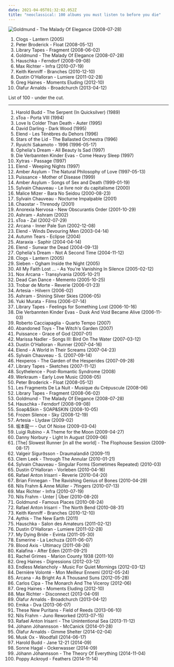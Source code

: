 ```yaml
---
date: 2021-04-05T01:32:02.052Z
title: "neoclassical: 100 albums you must listen to before you die"
---
```

![Goldmund - The Malady Of Elegance (2008-07-28)](http://coverartarchive.org/release/336b5981-acbf-4993-9138-a15fa2b533b0/4577888247-500.jpg "Goldmund - The Malady Of Elegance (2008-07-28)")
<ol class="albums">
<li data-cover="http://coverartarchive.org/release/2b20cdfe-654d-49e0-8fd2-bf9173c03e2e/19163309986-500.jpg" data-tags="neoclassical" role="button">Clogs - Lantern (2005)</li>
<li data-cover="https://via.placeholder.com/450" data-tags="contemporary classical, neoclassical, post-classical, piano, modern classical, neo-classical, neo classical" role="button">Peter Broderick - Float (2008-05-12)</li>
<li data-cover="http://coverartarchive.org/release/0ab3e83e-9828-4653-b15d-68364cfeb9f6/6687658194-500.jpg" data-tags="neoclassical, contemporary classical, post-classical, modern classical, piano, neo-classical" role="button">Library Tapes - Fragment (2008-06-02)</li>
<li data-cover="http://coverartarchive.org/release/336b5981-acbf-4993-9138-a15fa2b533b0/4577888247-500.jpg" data-tags="neoclassical, post-classical, piano, contemporary classical, neo-classical, ambient, modern classical" role="button">Goldmund - The Malady Of Elegance (2008-07-28)</li>
<li data-cover="http://coverartarchive.org/release/89b522b0-9e00-3d90-a068-182ad410c00b/1149714168-500.jpg" data-tags="contemporary classical, neoclassical, ambient, piano, modern classical, post-classical, contemporary piano" role="button">Hauschka - Ferndorf (2008-09-08)</li>
<li data-cover="http://coverartarchive.org/release/e788f8b4-7458-4d40-8169-4d6a642b4c33/3387689214-500.jpg" data-tags="contemporary classical, modern classical, neoclassical, neo-classical, post-classical, neo classical, piano, postclassical, post classical, modern composition" role="button">Max Richter - Infra (2010-07-19)</li>
<li data-cover="https://img.discogs.com/bNj5SA0uZ09BpSkUMfpQES5q46U=/fit-in/500x500/filters:strip_icc():format(jpeg):mode_rgb():quality(90)/discogs-images/R-3587589-1336391028.jpeg.jpg" data-tags="ambient, contemporary classical, modern classical, neo-classical, neo classical, neoclassical, post-classical, postclassical, post classical" role="button">Keith Kenniff - Branches (2010-12-10)</li>
<li data-cover="http://coverartarchive.org/release/5a0e915f-a2bf-4bee-a085-feba37f906f5/5929827580-500.jpg" data-tags="neoclassical, contemporary classical, post-classical, modern classical, neo-classical, piano" role="button">Dustin O'Halloran - Lumiere (2011-02-28)</li>
<li data-cover="http://coverartarchive.org/release/07e545a5-e07a-4e80-843a-9cf96e5ad809/6675043726-500.jpg" data-tags="contemporary classical, neoclassical, post-classical, piano, neo-classical, modern classical" role="button">Greg Haines - Moments Eluding (2012-10)</li>
<li data-cover="http://coverartarchive.org/release/1b1341e7-aa5d-4567-a713-c6bec8d74149/5553546025-500.jpg" data-tags="contemporary classical, modern classical, neo-classical, neoclassical, post-classical, neo classical" role="button">Ólafur Arnalds - Broadchurch (2013-04-12)</li>
</ol>
List of 100 - under the cut.
<!-- more -->

_________________

<ol class="albums">
<li data-cover="https://via.placeholder.com/450" data-tags="piano, contemporary classical, modern classical, neoclassical, post-classical, ambient, neo-classical, cinematic, melancholy, melancholic, modern composition, contemporary piano, alternative, minimalism, experimental-ambient, minimal ambient, minimalist, piano ambient, ambient piano, minimal piano" role="button">
Harold Budd - The Serpent (In Quicksilver) (1989)
</li>
<li data-cover="http://coverartarchive.org/release/a6682e27-ffeb-381b-9ce0-34298267ab03/5091940787-500.jpg" data-tags="neoclassic, neoclassical, ethereal" role="button">
sToa - Porta VIII (1994)
</li>
<li data-cover="https://img.discogs.com/2dwHmNGr2qB0mLPEr_B2lmuwppw=/fit-in/600x600/filters:strip_icc():format(jpeg):mode_rgb():quality(90)/discogs-images/R-111581-1343583941-5812.jpeg.jpg" data-tags="neoclassical" role="button">
Love Is Colder Than Death - Auter (1995)
</li>
<li data-cover="http://coverartarchive.org/release/c62ea363-dd21-4408-8ede-0f8fe7595bce/5786081271-500.jpg" data-tags="ambient, neoclassical" role="button">
David Darling - Dark Wood (1995)
</li>
<li data-cover="http://coverartarchive.org/release/92eb7271-6430-4eff-b96d-12c6bb1c3791/1125588014-500.jpg" data-tags="gothic, neoclassical" role="button">
Elend - Les Ténèbres du Dehors (1996)
</li>
<li data-cover="http://coverartarchive.org/release/859acf52-fdaa-4755-ac35-289bffe2081e/4084262745-500.jpg" data-tags="ambient, drone" role="button">
Stars of the Lid - The Ballasted Orchestra (1996)
</li>
<li data-cover="http://coverartarchive.org/release/eca0b01b-aadc-4ba2-9c06-00ac0ffc1f5f/11842670978-500.jpg" data-tags="contemporary classical, neoclassical" role="button">
Ryuichi Sakamoto - 1996 (1996-05-17)
</li>
<li data-cover="https://img.discogs.com/qHvSluhRzqGSk64KUpVnPwTx7xk=/fit-in/500x500/filters:strip_icc():format(jpeg):mode_rgb():quality(90)/discogs-images/R-248633-1143388471.jpeg.jpg" data-tags="neoclassical, gothic, neoclassical darkwave" role="button">
Ophelia's Dream - All Beauty Is Sad (1997)
</li>
<li data-cover="https://via.placeholder.com/450" data-tags="neoclassical, gothic, darkwave" role="button">
Die Verbannten Kinder Evas - Come Heavy Sleep (1997)
</li>
<li data-cover="https://via.placeholder.com/450" data-tags="neoclassical" role="button">
Xytras - Passage (1997)
</li>
<li data-cover="http://coverartarchive.org/release/6f0064c7-ceb2-4abe-a2d7-67985e1a741c/5525235632-500.jpg" data-tags="gothic, neoclassical" role="button">
Elend - Weeping Nights (1997)
</li>
<li data-cover="http://coverartarchive.org/release/b296dcec-6745-42a3-81df-f933af14f689/1983167735-500.jpg" data-tags="dark folk, neo-classical, neoclassical, ethereal wave" role="button">
Amber Asylum - The Natural Philosophy of Love (1997-05-13)
</li>
<li data-cover="http://coverartarchive.org/release/23748427-c024-4c5b-a914-1849545fb42d/1829010155-500.jpg" data-tags="industrial, neofolk, martial industrial, neoclassical" role="button">
Puissance - Mother of Disease (1999)
</li>
<li data-cover="http://coverartarchive.org/release/4f2d5aeb-5d5d-4981-82ca-b151b89a3b03/23582255777-500.jpg" data-tags="neoclassical, ethereal wave, neo-classical wave" role="button">
Amber Asylum - Songs of Sex and Death (1999-01-19)
</li>
<li data-cover="https://via.placeholder.com/450" data-tags="contemporary classical, modern classical, neo-classical, neoclassical, post-classical" role="button">
Sylvain Chauveau - Le livre noir du capitalisme (2000)
</li>
<li data-cover="http://coverartarchive.org/release/9331eb4e-8cd0-4ac7-9c3b-6ecba5766de8/10337890844-500.jpg" data-tags="gothic, visual kei, neoclassical" role="button">
Malice Mizer - Bara No Seidou (2000-08-23)
</li>
<li data-cover="http://coverartarchive.org/release/39291c86-688e-44ea-a48f-f97525f0b8a0/1693256384-500.jpg" data-tags="contemporary classical, modern classical, neo-classical, neoclassical, post-classical" role="button">
Sylvain Chauveau - Nocturne Impalpable (2001)
</li>
<li data-cover="http://coverartarchive.org/release/773f7bb1-f5ea-47c0-9d29-2e40b41c3d4d/19637000151-500.jpg" data-tags="neoclassical" role="button">
Chaostar - Threnody (2001)
</li>
<li data-cover="http://coverartarchive.org/release/480c1e8d-5dae-49ef-a46a-e694be7d5197/2646624584-500.jpg" data-tags="symphonic black metal" role="button">
Anorexia Nervosa - New Obscurantis Order (2001-10-29)
</li>
<li data-cover="http://coverartarchive.org/release/34c3edd6-5f61-4f08-b279-df27cc37e2e4/2026082057-500.jpg" data-tags="neoclassical" role="button">
Ashram - Ashram (2002)
</li>
<li data-cover="http://coverartarchive.org/release/7328f3a1-7903-474c-81ee-105c65d1d21a/5184024520-500.jpg" data-tags="ethereal, neoclassic, neoclassical" role="button">
sToa - Zal (2002-07-29)
</li>
<li data-cover="http://coverartarchive.org/release/a90fcbea-f149-48c8-be31-9482b414b245/1748384200-500.jpg" data-tags="dark ambient, neoclassical, ambient, ethereal, gothic" role="button">
Arcana - Inner Pale Sun (2002-12-08)
</li>
<li data-cover="http://coverartarchive.org/release/0e693a55-e555-419a-8b46-bc0175d6969b/5525339515-500.jpg" data-tags="neoclassical" role="button">
Elend - Winds Devouring Men (2003-04-14)
</li>
<li data-cover="https://img.discogs.com/KAMvvNc8CN5ai-wJmjym_IcGqgs=/fit-in/600x540/filters:strip_icc():format(jpeg):mode_rgb():quality(90)/discogs-images/R-412532-1382725178-4636.jpeg.jpg" data-tags="gothic, gothic metal, dark ambient, neoclassical, theatre, neoclassical ambient, transym, this cover frightens me, a tears" role="button">
Autumn Tears - Eclipse (2004)
</li>
<li data-cover="https://img.discogs.com/MIa6ysqCJx1B3cYwDTmh_IqKTOA=/fit-in/600x500/filters:strip_icc():format(jpeg):mode_rgb():quality(90)/discogs-images/R-411848-1294153379.jpeg.jpg" data-tags="darkwave, neofolk, neoclassical" role="button">
Ataraxia - Saphir (2004-04-14)
</li>
<li data-cover="http://coverartarchive.org/release/e5a864d5-1736-3210-8aff-ebd71e512da4/1125887140-500.jpg" data-tags="neoclassical, gothic, dark ambient" role="button">
Elend - Sunwar the Dead (2004-09-13)
</li>
<li data-cover="http://coverartarchive.org/release/d9155cc4-78d7-4486-be2f-4d2c22e8d006/3165683233-500.jpg" data-tags="neoclassical, ethereal, gothic" role="button">
Ophelia's Dream - Not A Second Time (2004-11-12)
</li>
<li data-cover="http://coverartarchive.org/release/2b20cdfe-654d-49e0-8fd2-bf9173c03e2e/19163309986-500.jpg" data-tags="neoclassical" role="button">
Clogs - Lantern (2005)
</li>
<li data-cover="http://coverartarchive.org/release/07b341fc-9fad-41ee-9b4c-8ffa86c395b5/2044678583-500.jpg" data-tags="folk noir, neofolk, neoclassical, celtic folk, wyrd folk, experimental folk, funeral folk, ethereal folk, darkfolk, ogham the ogham, je dirai quelque jour vos naissances latentes, nox-aeternus, apocalyptic folk noir, ambient funeral folk, ambient ghost apocalyptic" role="button">
Sieben - Ogham Inside the Night (2005)
</li>
<li data-cover="http://coverartarchive.org/release/0d4cd2a6-512c-4e8c-b1ae-90849561d3f5/1828444102-500.jpg" data-tags="ethereal, neoclassical" role="button">
All My Faith Lost ... - As You're Vanishing In Silence (2005-02-12)
</li>
<li data-cover="https://img.discogs.com/kUrRrGyaJ-UaB9fZtrpU2v1kJo4=/fit-in/600x600/filters:strip_icc():format(jpeg):mode_rgb():quality(90)/discogs-images/R-936983-1577512490-1128.jpeg.jpg" data-tags="neoclassical, gothic, dark ambient" role="button">
Nox Arcana - Transylvania (2005-10-21)
</li>
<li data-cover="http://coverartarchive.org/release/e3d048b8-2aa9-4a26-baca-7cde53b47931/20878679252-500.jpg" data-tags="darkwave, world music, neoclassical, beautiful album cover" role="button">
Dead Can Dance - Memento (2005-10-25)
</li>
<li data-cover="http://coverartarchive.org/release/723d1bbd-0101-4539-a970-c2b232bfce3e/26215282194-500.jpg" data-tags="ethereal, neoclassical" role="button">
Trobar de Morte - Reverie (2006-01-23)
</li>
<li data-cover="http://coverartarchive.org/release/612e5cc3-bb60-4bcd-8d93-4a58b544346f/2025419288-500.jpg" data-tags="neoclassical, darkwave" role="button">
Artesia - Hilvern (2006-02)
</li>
<li data-cover="http://coverartarchive.org/release/f3f6d58c-ef31-4f45-8ad2-33f1947290fe/2026078238-500.jpg" data-tags="melancholic, neoclassical" role="button">
Ashram - Shining Silver Skies (2006-05)
</li>
<li data-cover="https://via.placeholder.com/450" data-tags="neoclassical" role="button">
Yuki Murata - Films (2006-07-14)
</li>
<li data-cover="http://coverartarchive.org/release/12e3273d-65f2-4360-bcb6-66e42af68a53/16162070879-500.jpg" data-tags="piano, contemporary classical, modern classical, neoclassical, post-classical, ambient, neo-classical" role="button">
Library Tapes - Feelings for Something Lost (2006-10-16)
</li>
<li data-cover="https://via.placeholder.com/450" data-tags="neoclassical, darkwave, dark ambient" role="button">
Die Verbannten Kinder Evas - Dusk And Void Became Alive (2006-11-03)
</li>
<li data-cover="http://coverartarchive.org/release/6f858c76-5c51-45d8-a70d-4eec13b0e1ab/6037380306-500.jpg" data-tags="piano" role="button">
Roberto Cacciapaglia - Quarto Tempo (2007)
</li>
<li data-cover="https://img.discogs.com/AYRXn3VzQECLv2h_HCzWv8YK9x0=/fit-in/600x543/filters:strip_icc():format(jpeg):mode_rgb():quality(90)/discogs-images/R-1406810-1441119875-6359.jpeg.jpg" data-tags="neoclassical, piano, dark ambient, contemporary classical, ambient, goth, experimental, gothic, new age, newage, steampunk, classical, dark, neo-classical, avant garde, avant-garde, film score, film music composer" role="button">
Abandoned Toys - The Witch's Garden (2007)
</li>
<li data-cover="http://coverartarchive.org/release/110c1fc6-b842-36c8-a010-ea1d0a9acb03/7914011482-500.jpg" data-tags="industrial, neofolk, martial industrial, martial neoclassical, neoclassical, apocalyptic folk, wantlist, martial neofolk, domi bellique, nox-aeternus" role="button">
Puissance - Grace of God (2007-01)
</li>
<li data-cover="http://coverartarchive.org/release/6612f329-7d59-4578-8128-c2a2ec86565c/8703131155-500.jpg" data-tags="folk" role="button">
Marissa Nadler - Songs III: Bird On The Water (2007-03-12)
</li>
<li data-cover="https://via.placeholder.com/450" data-tags="contemporary classical, modern classical, neo-classical, neoclassical, post-classical, piano" role="button">
Dustin O'Halloran - Runner (2007-04-16)
</li>
<li data-cover="http://coverartarchive.org/release/246e7498-17dc-484d-94d1-28bb6b59b7e6/5525285126-500.jpg" data-tags="avant-garde, neoclassical, impossible for liberals to deal with, soundtrack to the apocalypse, neo-classical wave" role="button">
Elend - A World in Their Screams (2007-04-23)
</li>
<li data-cover="http://coverartarchive.org/release/3209de9f-5991-444c-8eb2-5ef1243a5fad/1693265518-500.jpg" data-tags="contemporary classical, modern classical, neo-classical, neoclassical, post-classical" role="button">
Sylvain Chauveau - S. (2007-09-14)
</li>
<li data-cover="http://coverartarchive.org/release/f94409eb-e6f4-4649-adcf-a8e2746fd985/2384784321-500.jpg" data-tags="darkwave, neoclassical" role="button">
Hexperos - The Garden of the Hesperides (2007-09-28)
</li>
<li data-cover="https://img.discogs.com/u2PE13NSdNF7CU_ntrvzaqoTwAs=/fit-in/600x600/filters:strip_icc():format(jpeg):mode_rgb():quality(90)/discogs-images/R-1132840-1446673266-1020.jpeg.jpg" data-tags="contemporary classical, neoclassical, post-classical, modern classical, neo-classical, piano" role="button">
Library Tapes - Sketches (2007-11-12)
</li>
<li data-cover="http://coverartarchive.org/release/cbaeff89-3791-409f-8ec1-6123c8247aef/7758231733-500.jpg" data-tags="neoclassical, ambient, dark ambient" role="button">
Scythelence - Post-Romantic Syndrome (2008)
</li>
<li data-cover="https://img.discogs.com/wK5U55_fkne69T4YJ4Elj4T5CUw=/fit-in/600x587/filters:strip_icc():format(jpeg):mode_rgb():quality(90)/discogs-images/R-1406038-1600617966-7837.jpeg.jpg" data-tags="folk noir, dark folk, neoclassical, apocalyptic folk, martial neofolk, je devrais avoir mon enfer de la caresse, ahnstern, je dirai quelque jour vos naissances latentes, nox-aeternus" role="button">
Werkraum - Early Love Music (2008-05)
</li>
<li data-cover="https://via.placeholder.com/450" data-tags="contemporary classical, neoclassical, post-classical, piano, modern classical, neo-classical, neo classical" role="button">
Peter Broderick - Float (2008-05-12)
</li>
<li data-cover="http://coverartarchive.org/release/e4918a87-344b-483d-80fe-bddec7861b88/2194958161-500.jpg" data-tags="epic, chamber music, neoclassical, tragic, all time fav, ambient classical, l f d l nuit, melancholic atmosphere, i love you flor" role="button">
Les Fragments De La Nuit - Musique du Crépuscule (2008-06)
</li>
<li data-cover="http://coverartarchive.org/release/0ab3e83e-9828-4653-b15d-68364cfeb9f6/6687658194-500.jpg" data-tags="neoclassical, contemporary classical, post-classical, modern classical, piano, neo-classical" role="button">
Library Tapes - Fragment (2008-06-02)
</li>
<li data-cover="http://coverartarchive.org/release/336b5981-acbf-4993-9138-a15fa2b533b0/4577888247-500.jpg" data-tags="neoclassical, post-classical, piano, contemporary classical, neo-classical, ambient, modern classical" role="button">
Goldmund - The Malady Of Elegance (2008-07-28)
</li>
<li data-cover="http://coverartarchive.org/release/89b522b0-9e00-3d90-a068-182ad410c00b/1149714168-500.jpg" data-tags="contemporary classical, neoclassical, ambient, piano, modern classical, post-classical, contemporary piano" role="button">
Hauschka - Ferndorf (2008-09-08)
</li>
<li data-cover="http://coverartarchive.org/release/87ba3797-98da-36f6-a96d-73e6e941b9eb/21104474215-500.jpg" data-tags="ambient, dream pop, folktronica, 00s, neoclassical, these songs should have been on the album" role="button">
Soap&Skin - SOAP&SKIN (2008-10-05)
</li>
<li data-cover="https://img.discogs.com/VADlCskIuK1TOmkoVcGwwnTV9Fk=/fit-in/269x269/filters:strip_icc():format(jpeg):mode_rgb():quality(90)/discogs-images/R-2371134-1280134649.jpeg.jpg" data-tags="indie, classical, instrumental, alternative, calm, piano, easy listening, contemporary, romantic, new age, minimal, peaceful, atmospheric, contemporary classical, melancholy, composer, ethereal, finnish, minimalism, meditation, melancholic, post rock, neo-classical, relax, lesser known yet streamable artists, neo classical, netlabel, funeral music, funeral, music to fall asleep to, background music, neoclassical, finland, piano solo, serene, chopin, impressionism, minimalistic, post-classical, relaxing music, finnish and streamable, sad piano, solo piano, contemporary piano, impressionistic, max richter, matti paalanen, frozen silence, olafur arnalds, concentration, romantic piano, celestial aeon project, beautiful piano music, classical piano music, full free album download, sad piano music, pure piano, only piano, music for funeral, similar to max richter, sad and romantic piano, sad music for funeral, instrumental piano music, contemporary classical piano music, similar to olafur arnaldsminimalism" role="button">
Frozen Silence - Sky (2008-12-19)
</li>
<li data-cover="http://coverartarchive.org/release/93921eed-8ffa-498f-a60e-1115e09f3bb3/2025422296-500.jpg" data-tags="darkwave, neoclassical, gothic, ethereal" role="button">
Artesia - Llydaw (2009-02)
</li>
<li data-cover="http://coverartarchive.org/release/ea8e6869-5aa9-488c-a657-36c67572cdfd/21492315653-500.jpg" data-tags="alternative, ambient, piano, cinematic, contemporary classical, melancholy, minimalism, melancholic, modern classical, neo-classical, experimental-ambient, minimal ambient, minimalist, neoclassical, modern composition, post-classical, piano ambient, contemporary piano, ambient piano, minimal piano" role="button">
坂本龍一 - Out Of Noise (2009-03-04)
</li>
<li data-cover="http://coverartarchive.org/release/e9ab79ef-bf01-4443-9142-4d9718f32226/3415443971-500.jpg" data-tags="piano, contemporary classical, neoclassical" role="button">
Luigi Rubino - A Theme for the Moon (2009-04-27)
</li>
<li data-cover="https://img.discogs.com/XkKf3zBMa3oxQFr3wL-UdnPxQFE=/fit-in/310x310/filters:strip_icc():format(jpeg):mode_rgb():quality(90)/discogs-images/R-1831444-1246368131.jpeg.jpg" data-tags="ambient, piano, cinematic, contemporary classical, melancholy, melancholic, modern classical, neoclassical, post-classical, contemporary piano" role="button">
Danny Norbury - Light In August (2009-06)
</li>
<li data-cover="http://coverartarchive.org/release/f4196ceb-6d9b-43f2-b144-f63f9273114e/2690732839-500.jpg" data-tags="post-rock, neoclassical" role="button">
[The] Slowest Runner [in all the world] - The Flophouse Session (2009-08-17)
</li>
<li data-cover="https://via.placeholder.com/450" data-tags="neoclassical" role="button">
Valgeir Sigurðsson - Draumalandið (2009-11)
</li>
<li data-cover="https://via.placeholder.com/450" data-tags="contemporary classical, neoclassical, post-classical, ambient, modern classical, neo-classical, piano, melancholy, minimalism, melancholic, minimalist, piano ambient, contemporary piano, ambient piano" role="button">
Clem Leek - Through The Annular (2010-01-21)
</li>
<li data-cover="https://img.discogs.com/_fUlI6el_sRsSRwBb1vtWBmXQww=/fit-in/600x595/filters:strip_icc():format(jpeg):mode_rgb():quality(90)/discogs-images/R-2201450-1269659610.jpeg.jpg" data-tags="ambient, cinematic, contemporary classical, melancholy, melancholic, modern classical, neo-classical, neo classical, neoclassical, post-classical, alternative, piano, minimalism, electroacoustic, experimental-ambient, minimal ambient, minimalist, electro-acoustic, modern composition, piano ambient, contemporary piano, ambient piano, minimal piano" role="button">
Sylvain Chauveau - Singular Forms (Sometimes Repeated) (2010-03)
</li>
<li data-cover="http://coverartarchive.org/release/bd7758de-7ecc-417b-9cf9-ce41616144dd/5929835723-500.jpg" data-tags="contemporary classical, modern classical, neo-classical, neoclassical, post-classical, piano" role="button">
Dustin O'Halloran - Vorleben (2010-04-16)
</li>
<li data-cover="https://img.discogs.com/yMNlNgsz8pi3IqjvxKz9qLtNBN0=/fit-in/500x500/filters:strip_icc():format(jpeg):mode_rgb():quality(90)/discogs-images/R-2218962-1286227677.jpeg.jpg" data-tags="alternative, ambient, piano, cinematic, contemporary classical, melancholy, minimalism, melancholic, modern classical, neo-classical, experimental-ambient, minimal ambient, minimalist, neoclassical, modern composition, post-classical, piano ambient, contemporary piano, ambient piano, minimal piano" role="button">
Rafael Anton Irisarri - Reverie (2010-04-20)
</li>
<li data-cover="http://coverartarchive.org/release/9d06ca3a-f4e5-4510-a747-7f7045c00403/8213070805-500.jpg" data-tags="pop, classic, instrumental, neoclassical" role="button">
Brian Finnegan - The Ravishing Genius of Bones (2010-04-29)
</li>
<li data-cover="https://img.discogs.com/EErTSBuKWQ3gubWED84owFjCzFE=/fit-in/317x316/filters:strip_icc():format(jpeg):mode_rgb():quality(90)/discogs-images/R-2355709-1279321276.jpeg.jpg" data-tags="neoclassical, post-classical, contemporary classical, ambient, melancholy, melancholic, contemporary piano, piano, cinematic, modern classical, neo-classical" role="button">
Nils Frahm & Anne Müller - 7fingers (2010-07-13)
</li>
<li data-cover="http://coverartarchive.org/release/e788f8b4-7458-4d40-8169-4d6a642b4c33/3387689214-500.jpg" data-tags="contemporary classical, modern classical, neoclassical, neo-classical, post-classical, neo classical, piano, postclassical, post classical, modern composition" role="button">
Max Richter - Infra (2010-07-19)
</li>
<li data-cover="http://coverartarchive.org/release/d5552e1a-0449-46df-b9ed-5ed826b311cb/19291635041-500.jpg" data-tags="alternative, ambient, piano, cinematic, contemporary classical, melancholy, minimalism, melancholic, modern classical, neo-classical, experimental-ambient, minimal ambient, minimalist, neoclassical, modern composition, post-classical, piano ambient, contemporary piano, ambient piano, minimal piano" role="button">
Nils Frahm - Unter | Über (2010-08-20)
</li>
<li data-cover="http://coverartarchive.org/release/9ae1bbdb-6b97-425f-a65c-677ede0102ef/15841158184-500.jpg" data-tags="contemporary classical, neoclassical, post-classical, neo-classical, piano, modern classical, neo classical, postclassical, post classical" role="button">
Goldmund - Famous Places (2010-08-24)
</li>
<li data-cover="http://coverartarchive.org/release/61103ca9-cdce-4c1d-9800-3bb352c8486c/18272741831-500.jpg" data-tags="contemporary classical, modern classical, neoclassical, post-classical, neo-classical, contemporary piano, ambient, piano, cinematic, melancholy, melancholic" role="button">
Rafael Anton Irisarri - The North Bend (2010-08-31)
</li>
<li data-cover="https://img.discogs.com/bNj5SA0uZ09BpSkUMfpQES5q46U=/fit-in/500x500/filters:strip_icc():format(jpeg):mode_rgb():quality(90)/discogs-images/R-3587589-1336391028.jpeg.jpg" data-tags="ambient, contemporary classical, modern classical, neo-classical, neo classical, neoclassical, post-classical, postclassical, post classical" role="button">
Keith Kenniff - Branches (2010-12-10)
</li>
<li data-cover="http://coverartarchive.org/release/aa38a6e8-1836-4c1c-9a7c-58bddb7049ab/952998874-500.jpg" data-tags="ambient, ethereal, neoclassical, 2011 releases, neo-classic" role="button">
Aythis - The New Earth (2011)
</li>
<li data-cover="http://coverartarchive.org/release/e4e99609-79c1-4eb8-829b-f5bb800075d7/4515124418-500.jpg" data-tags="alternative, ambient, piano, cinematic, contemporary classical, melancholy, minimalism, melancholic, modern classical, neo-classical, experimental-ambient, minimal ambient, minimalist, neoclassical, modern composition, post-classical, piano ambient, contemporary piano, ambient piano, minimal piano" role="button">
Hauschka - Salon des Amateurs (2011-02-12)
</li>
<li data-cover="http://coverartarchive.org/release/5a0e915f-a2bf-4bee-a085-feba37f906f5/5929827580-500.jpg" data-tags="neoclassical, contemporary classical, post-classical, modern classical, neo-classical, piano" role="button">
Dustin O'Halloran - Lumiere (2011-02-28)
</li>
<li data-cover="http://coverartarchive.org/release/2661c4c6-3f7e-4e02-a8c0-9cf9d7a977ec/1419823430-500.jpg" data-tags="neoclassical" role="button">
My Dying Bride - Evinta (2011-05-30)
</li>
<li data-cover="https://via.placeholder.com/450" data-tags="post-rock, chamber, chamber pop, modern classical, neoclassical, art pop" role="button">
Esmerine - La Lechuza (2011-06-07)
</li>
<li data-cover="http://coverartarchive.org/release/7d744184-34a0-415a-b89e-6f8c7ed2d305/11633838088-500.jpg" data-tags="industrial, folk noir, neofolk, dark folk, martial industrial, neoclassical, apocalyptic folk, martial neofolk, je dirai quelque jour vos naissances latentes, nox-aeternus" role="button">
Blood Axis - Ultimacy (2011-08-26)
</li>
<li data-cover="http://coverartarchive.org/release/8c369d3f-c53e-4ec0-a651-979bb2b898c4/15584002891-500.jpg" data-tags="japanese, female vocalists, epic, ethereal, neoclassical" role="button">
Kalafina - After Eden (2011-09-21)
</li>
<li data-cover="https://via.placeholder.com/450" data-tags="contemporary classical, modern classical, neo-classical, neoclassical, post-classical, alternative, ambient, piano, cinematic, melancholy, minimalism, melancholic, experimental-ambient, minimal ambient, minimalist, modern composition, piano ambient, contemporary piano, ambient piano, minimal piano" role="button">
Rachel Grimes - Marion County 1938 (2011-10)
</li>
<li data-cover="http://coverartarchive.org/release/209df9e5-23ea-4acd-875c-43f4b1372371/3358488097-500.jpg" data-tags="ambient, contemporary classical, modern classical, neoclassical, post-classical, piano, cinematic, melancholic, melancholy, neo-classical, contemporary piano" role="button">
Greg Haines - Digressions (2012-03-12)
</li>
<li data-cover="http://coverartarchive.org/release/f4b552d4-51ca-4738-b9d3-0f174adb2f46/2844920624-500.jpg" data-tags="neoclassical, ambient, contemporary classical, neo-classical, neo classical, piano, modern classical, piano ambient, minimalism, melancholic, ukrainian, post-classical, instrumental, minimal" role="button">
Endless Melancholy - Music For Quiet Mornings (2012-03-12)
</li>
<li data-cover="http://coverartarchive.org/release/749b013d-fd81-4ca1-9acd-4c5de34ba331/5904656404-500.jpg" data-tags="industrial, folk noir, neofolk, dark folk, martial industrial, neoclassical, apocalyptic folk, music i tried but didnt like, martial neofolk, je dirai quelque jour vos naissances latentes, nox-aeternus, eurasian artists european association" role="button">
Dernière Volonté - Mon Meilleur Ennemi (2012-05-24)
</li>
<li data-cover="http://coverartarchive.org/release/cfc72078-0fee-40ec-a3fc-fbd2f08d0097/4860101960-500.jpg" data-tags="atmospheric, neoclassical" role="button">
Arcana - As Bright As A Thousand Suns (2012-05-28)
</li>
<li data-cover="https://img.discogs.com/4nGLo5K3MWTSIeL5qDoAC5p_hkc=/fit-in/600x600/filters:strip_icc():format(jpeg):mode_rgb():quality(90)/discogs-images/R-3692127-1349900614-1753.jpeg.jpg" data-tags="contemporary classical, neoclassical, post-classical, neo-classical, modern classical, neo classical, postclassical, post classical" role="button">
Carlos Cipa - The Monarch And The Viceroy (2012-06)
</li>
<li data-cover="http://coverartarchive.org/release/07e545a5-e07a-4e80-843a-9cf96e5ad809/6675043726-500.jpg" data-tags="contemporary classical, neoclassical, post-classical, piano, neo-classical, modern classical" role="button">
Greg Haines - Moments Eluding (2012-10)
</li>
<li data-cover="http://coverartarchive.org/release/ce50ec8a-5f3d-4bb9-be89-375193d88b04/3947716275-500.jpg" data-tags="contemporary classical, modern classical, neo-classical, neoclassical, post-classical, piano" role="button">
Max Richter - Disconnect (2013-04-09)
</li>
<li data-cover="http://coverartarchive.org/release/1b1341e7-aa5d-4567-a713-c6bec8d74149/5553546025-500.jpg" data-tags="contemporary classical, modern classical, neo-classical, neoclassical, post-classical, neo classical" role="button">
Ólafur Arnalds - Broadchurch (2013-04-12)
</li>
<li data-cover="http://coverartarchive.org/release/3746e7a0-b546-4a67-8e72-6ab9761069e4/28676581407-500.jpg" data-tags="trip-hop" role="button">
Emika - Dva (2013-06-07)
</li>
<li data-cover="http://coverartarchive.org/release/8ab4b100-332f-4588-a8f7-1a909409dc62/4369409182-500.jpg" data-tags="post-rock" role="button">
These New Puritans - Field of Reeds (2013-06-10)
</li>
<li data-cover="http://coverartarchive.org/release/7e11ce0c-97cc-4fa7-82ee-ba6ca13cf54e/5758014693-500.jpg" data-tags="alternative, ambient, piano, cinematic, contemporary classical, melancholy, minimalism, electroacoustic, melancholic, modern classical, neo-classical, experimental-ambient, neo classical, minimal ambient, minimalist, neoclassical, electro-acoustic, modern composition, post-classical, piano ambient, contemporary piano, ambient piano, minimal piano" role="button">
Nils Frahm - Juno Reworked (2013-07-15)
</li>
<li data-cover="http://coverartarchive.org/release/c12dd7b6-e9ad-4772-a68e-d1d96ad7733c/11021432980-500.jpg" data-tags="contemporary classical, modern classical, neo-classical, neoclassical, post-classical, alternative, ambient, piano, cinematic, melancholy, minimalism, melancholic, experimental-ambient, minimal ambient, minimalist, modern composition, piano ambient, contemporary piano, ambient piano, minimal piano" role="button">
Rafael Anton Irisarri - The Unintentional Sea (2013-11-12)
</li>
<li data-cover="http://coverartarchive.org/release/0e08ce1f-8981-47f8-bdf1-cfb0e1585d83/6425109908-500.jpg" data-tags="contemporary classical, modern classical, neo-classical, neoclassical, post-classical, neo classical, postclassical, post classical" role="button">
Jóhann Jóhannsson - McCanick (2014-01-28)
</li>
<li data-cover="http://coverartarchive.org/release/a25c9007-88c5-4ae6-a044-b5da2904121c/21027405825-500.jpg" data-tags="contemporary classical, modern classical, neo-classical, neoclassical, post-classical, neo classical" role="button">
Ólafur Arnalds - Gimme Shelter (2014-02-04)
</li>
<li data-cover="https://img.discogs.com/EgsTSc7Yg2r3dT2I7YZFhGpix90=/fit-in/288x300/filters:strip_icc():format(jpeg):mode_rgb():quality(90)/discogs-images/R-8337905-1459639440-2129.jpeg.jpg" data-tags="folk noir, neofolk, dark folk, neoclassical, apocalyptic folk, musk ox, nox-aeternus" role="button">
Musk Ox - Woodfall (2014-06-17)
</li>
<li data-cover="http://coverartarchive.org/release/67306667-0c71-4f78-a665-a9627ed0ae48/8336531617-500.jpg" data-tags="alternative, ambient, piano, cinematic, contemporary classical, melancholy, minimalism, melancholic, modern classical, neo-classical, experimental-ambient, minimal ambient, minimalist, neoclassical, modern composition, post-classical, piano ambient, contemporary piano, ambient piano, minimal piano" role="button">
Harold Budd - Jane 12-21 (2014-09)
</li>
<li data-cover="http://coverartarchive.org/release/2178db49-2ae8-42a0-8d1a-169def10c4ee/18003629861-500.jpg" data-tags="industrial, neofolk, martial industrial, neoclassical, apocalyptic folk, martial neofolk, alben, luftschutz entertainment, nox-aeternus" role="button">
Sonne Hagal - Ockerwasser (2014-09)
</li>
<li data-cover="http://coverartarchive.org/release/517ceef8-ccf2-4aad-a2a0-10a87a0a7206/9311947164-500.jpg" data-tags="alternative, ambient, piano, cinematic, contemporary classical, melancholy, minimalism, melancholic, modern classical, neo-classical, experimental-ambient, minimal ambient, minimalist, neoclassical, modern composition, post-classical, piano ambient, contemporary piano, ambient piano, minimal piano" role="button">
Jóhann Jóhannsson - The Theory Of Everything (2014-11-04)
</li>
<li data-cover="https://img.discogs.com/fjY_K1P_JLn5hMIeDb06O4dMdGs=/fit-in/550x550/filters:strip_icc():format(jpeg):mode_rgb():quality(90)/discogs-images/R-6390960-1418067568-4764.jpeg.jpg" data-tags="ambient, piano, contemporary classical, modern classical, neo-classical, neoclassical, post-classical, alternative, cinematic, melancholy, minimalism, melancholic, experimental-ambient, minimal ambient, minimalist, modern composition, piano ambient, contemporary piano, ambient piano, minimal piano" role="button">
Poppy Ackroyd - Feathers (2014-11-14)
</li>
</ol>